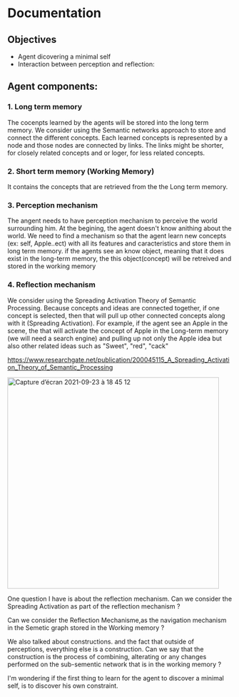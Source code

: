 # Documentation


## Objectives

* Agent dicovering a minimal self
* Interaction between perception and reflection: 
## Agent components:

### 1. Long term memory

The cocenpts learned by the agents will be stored into the long term memory. We  consider using the Semantic networks approach to store and connect the different concepts. Each learned concepts is represented by a node and those nodes are connected by links. The links might be shorter, for closely related concepts and  or loger, for less related concepts.

### 2. Short term memory (Working Memory)
It contains the concepts that are retrieved from the the Long term memory.


### 3. Perception mechanism

The angent needs to have perception mechanism to perceive the world surrounding him. At the begining, the agent doesn't know anithing about the world. We need to find a mechanism so that the agent learn new concepts (ex: self, Apple..ect) with all its features and caracteristics and store them in long term memory. if the agents see an know object, meaning that it does exist in the long-term memory, the this object(concept) will be retreived and stored in the working memory

### 4. Reflection mechanism 

We consider using the Spreading Activation Theory of Semantic Processing. Because concepts and ideas are connected together, if one concept is selected, then that will pull up other connected concepts along with it (Spreading Activation). For example, if the agent see an Apple in the scene, the that will activate the concept of Apple in the Long-term memory (we will need a search engine) and pulling up not only the Apple idea but also other related ideas such as "Sweet", "red", "cack"


https://www.researchgate.net/publication/200045115_A_Spreading_Activation_Theory_of_Semantic_Processing


<img width="474" alt="Capture d’écran 2021-09-23 à 18 45 12" src="https://user-images.githubusercontent.com/1243127/134549382-e04491a9-68ff-42dd-a41c-079a10692d96.png">

One question I have is about the reflection mechanism. Can we consider the Spreading Activation as part of the reflection mechanism ?

Can we consider the Reflection Mechanisme,as the navigation mechanism in the Semetic graph stored in the Working memory ?

We also talked about constructions. and the fact that outside of perceptions, everything else is a construction. Can we say that the construction is the process of combining, alterating or any changes performed on the sub-sementic network that is in the working memory ?


I'm wondering if the first thing to learn for the agent to discover a minimal self, is to discover his own constraint.




